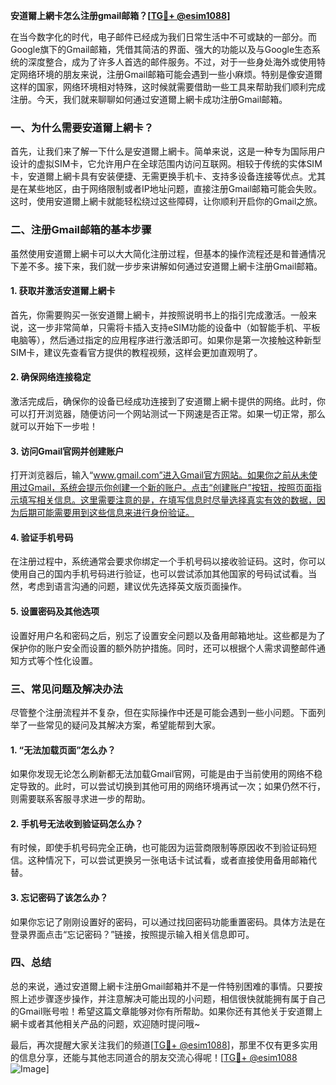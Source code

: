 **安道爾上網卡怎么注册gmail邮箱？[[TG💪+ @esim1088](https://t.me/s/esim1088)]**

在当今数字化的时代，电子邮件已经成为我们日常生活中不可或缺的一部分。而Google旗下的Gmail邮箱，凭借其简洁的界面、强大的功能以及与Google生态系统的深度整合，成为了许多人首选的邮件服务。不过，对于一些身处海外或使用特定网络环境的朋友来说，注册Gmail邮箱可能会遇到一些小麻烦。特别是像安道爾这样的国家，网络环境相对特殊，这时候就需要借助一些工具来帮助我们顺利完成注册。今天，我们就来聊聊如何通过安道爾上網卡成功注册Gmail邮箱。

### 一、为什么需要安道爾上網卡？

首先，让我们来了解一下什么是安道爾上網卡。简单来说，这是一种专为国际用户设计的虚拟SIM卡，它允许用户在全球范围内访问互联网。相较于传统的实体SIM卡，安道爾上網卡具有安装便捷、无需更换手机卡、支持多设备连接等优点。尤其是在某些地区，由于网络限制或者IP地址问题，直接注册Gmail邮箱可能会失败。这时，使用安道爾上網卡就能轻松绕过这些障碍，让你顺利开启你的Gmail之旅。

### 二、注册Gmail邮箱的基本步骤

虽然使用安道爾上網卡可以大大简化注册过程，但基本的操作流程还是和普通情况下差不多。接下来，我们就一步步来讲解如何通过安道爾上網卡注册Gmail邮箱。

#### 1. 获取并激活安道爾上網卡

首先，你需要购买一张安道爾上網卡，并按照说明书上的指引完成激活。一般来说，这一步非常简单，只需将卡插入支持eSIM功能的设备中（如智能手机、平板电脑等），然后通过指定的应用程序进行激活即可。如果你是第一次接触这种新型SIM卡，建议先查看官方提供的教程视频，这样会更加直观明了。

#### 2. 确保网络连接稳定

激活完成后，确保你的设备已经成功连接到了安道爾上網卡提供的网络。此时，你可以打开浏览器，随便访问一个网站测试一下网速是否正常。如果一切正常，那么就可以开始下一步啦！

#### 3. 访问Gmail官网并创建账户

打开浏览器后，输入“www.gmail.com”进入Gmail官方网站。如果你之前从未使用过Gmail，系统会提示你创建一个新的账户。点击“创建账户”按钮，按照页面指示填写相关信息。这里需要注意的是，在填写信息时尽量选择真实有效的数据，因为后期可能需要用到这些信息来进行身份验证。

#### 4. 验证手机号码

在注册过程中，系统通常会要求你绑定一个手机号码以接收验证码。这时，你可以使用自己的国内手机号码进行验证，也可以尝试添加其他国家的号码试试看。当然，考虑到语言沟通的问题，建议优先选择英文版页面操作。

#### 5. 设置密码及其他选项

设置好用户名和密码之后，别忘了设置安全问题以及备用邮箱地址。这些都是为了保护你的账户安全而设置的额外防护措施。同时，还可以根据个人需求调整邮件通知方式等个性化设置。

### 三、常见问题及解决办法

尽管整个注册流程并不复杂，但在实际操作中还是可能会遇到一些小问题。下面列举了一些常见的疑问及其解决方案，希望能帮到大家。

#### 1. “无法加载页面”怎么办？

如果你发现无论怎么刷新都无法加载Gmail官网，可能是由于当前使用的网络不稳定导致的。此时，可以尝试切换到其他可用的网络环境再试一次；如果仍然不行，则需要联系客服寻求进一步的帮助。

#### 2. 手机号无法收到验证码怎么办？

有时候，即使手机号码完全正确，也可能因为运营商限制等原因收不到验证码短信。这种情况下，可以尝试更换另一张电话卡试试看，或者直接使用备用邮箱代替。

#### 3. 忘记密码了该怎么办？

如果你忘记了刚刚设置好的密码，可以通过找回密码功能重置密码。具体方法是在登录界面点击“忘记密码？”链接，按照提示输入相关信息即可。

### 四、总结

总的来说，通过安道爾上網卡注册Gmail邮箱并不是一件特别困难的事情。只要按照上述步骤逐步操作，并注意解决可能出现的小问题，相信很快就能拥有属于自己的Gmail账号啦！希望这篇文章能够对你有所帮助。如果你还有其他关于安道爾上網卡或者其他相关产品的问题，欢迎随时提问哦~

最后，再次提醒大家关注我们的频道[[TG💪+ @esim1088](https://t.me/s/esim1088)]，那里不仅有更多实用的信息分享，还能与其他志同道合的朋友交流心得呢！[[TG💪+ @esim1088](https://t.me/s/esim1088) ![Image](https://i.postimg.cc/4NQfJmqS/Snipaste-2025-05-13-00-14-12.png)]